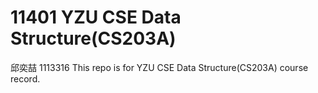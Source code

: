 # 11401 YZU CSE Data Structure(CS203A)
邱奕喆 1113316
This repo is for YZU CSE Data Structure(CS203A) course record.
